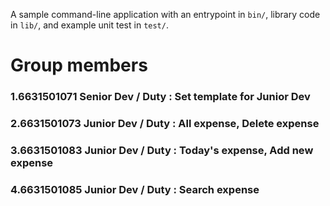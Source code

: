 A sample command-line application with an entrypoint in `bin/`, library code
in `lib/`, and example unit test in `test/`.

# Group members
### 1.6631501071 Senior Dev / Duty : Set template for Junior Dev
### 2.6631501073 Junior Dev / Duty : All expense, Delete expense
### 3.6631501083 Junior Dev / Duty : Today's expense, Add new expense
### 4.6631501085 Junior Dev / Duty : Search expense